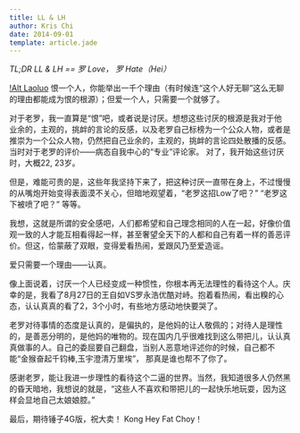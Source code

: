```yaml
---
title: LL & LH
author: Kris Chi
date: 2014-09-01
template: article.jade
---
```


_TL;DR_
_LL & LH == 罗 Love， 罗 Hate（Hei）_

[!Alt Laoluo](laoluo.jpg)
恨一个人，你能举出一千个理由（有时候连“这个人好无聊”这么无聊的理由都能成为恨的根源）；但爱一个人，只需要一个就够了。

对于老罗，我一直算是“恨”吧，或者说是讨厌。想想这些讨厌的根源是我对于他 业余的，主观的，挑衅的言论的反感，以及老罗自己标榜为一个公众人物，或者是推崇为一个公众人物，仍然把自己业余的，主观的，挑衅的言论四处散播的反感。当时对于老罗的评价——病态自我中心的“专业”评论家。
对了，我开始这些讨厌时，大概22, 23岁。

但是，难能可贵的是，这些年我坚持下来了，把这种讨厌一直带在身上，不过慢慢的从嘴炮开始变得表面漠不关心，但暗地观望着，“老罗这招Low了吧？” “老罗这下被喷了吧？” 等等。

我想，这就是所谓的安全感吧，人们都希望和自己理念相同的人在一起，好像价值观一致的人才能互相看得起一样，甚至奢望全天下的人都和自己有着一样的善恶评价。但这，恰蒙蔽了双眼，变得爱看热闹，爱跟风乃至爱造谣。

爱只需要一个理由——认真。

像上面说着，讨厌一个人已经变成一种惯性，你根本再无法理性的看待这个人。庆幸的是，我看了8月27日的王自如VS罗永浩优酷对峙。抱着看热闹，看出糗的心态，认认真真的看了2，3个小时，有些地方感动地快要哭了。

老罗对待事情的态度是认真的，是偏执的，是他妈的让人敬佩的；对待人是理性的，是善恶分明的，是他妈的唯物的。现在国内几乎很难找到这么带把儿，认认真真做事的人。自己的委屈要自己翻盘，当别人恶意地评述你的时候，自己都不能“金猴奋起千钧棒,玉宇澄清万里埃”， 那真是谁也帮不了你了。

感谢老罗，能让我进一步理性的看待这个二逼的世界。当然，我知道很多人仍然黑的昏天暗地，我想说的就是，“这些人不喜欢和带把儿的一起快乐地玩耍，因为这样会显地自己太娘娘腔。”

最后，期待锤子4G版，祝大卖！ Kong Hey Fat Choy！

